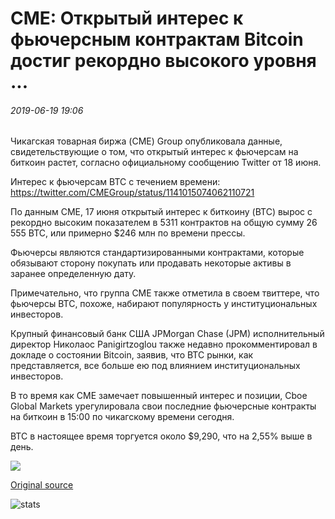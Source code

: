 # CME: Открытый интерес к фьючерсным контрактам Bitcoin достиг рекордно высокого уровня ...

###### 2019-06-19 19:06

Чикагская товарная биржа (CME) Group опубликовала данные, свидетельствующие о том, что открытый интерес к фьючерсам на биткоин растет, согласно официальному сообщению Twitter от 18 июня.

Интерес к фьючерсам BTC с течением времени: https://twitter.com/CMEGroup/status/1141015074062110721

По данным CME, 17 июня открытый интерес к биткоину (BTC) вырос с рекордно высоким показателем в 5311 контрактов на общую сумму 26 555 BTC, или примерно $246 млн по времени прессы.

Фьючерсы являются стандартизированными контрактами, которые обязывают сторону покупать или продавать некоторые активы в заранее определенную дату.

Примечательно, что группа CME также отметила в своем твиттере, что фьючерсы BTC, похоже, набирают популярность у институциональных инвесторов.

Крупный финансовый банк США JPMorgan Chase (JPM) исполнительный директор Николаос Panigirtzoglou также недавно прокомментировал в докладе о состоянии Bitcoin, заявив, что BTC рынки, как представляется, все больше ею под влиянием институциональных инвесторов.

В то время как CME замечает повышенный интерес и позиции, Cboe Global Markets урегулировала свои последние фьючерсные контракты на биткоин в 15:00 по чикагскому времени сегодня.

BTC в настоящее время торгуется около $9,290, что на 2,55% выше в день.

![](https://s3.cointelegraph.com/storage/uploads/view/c127f3ce9844a1ef7d893f182a6560f7.png)

[Original source](https://cointelegraph.com/news/cme-open-interest-in-bitcoin-futures-contracts-hit-all-time-high)

![stats](https://c.statcounter.com/11760860/0/a89fa40b/1/ "stats")